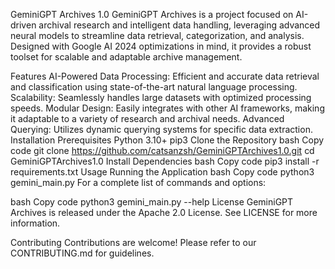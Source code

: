 GeminiGPT Archives 1.0
GeminiGPT Archives is a project focused on AI-driven archival research and intelligent data handling, leveraging advanced neural models to streamline data retrieval, categorization, and analysis. Designed with Google AI 2024 optimizations in mind, it provides a robust toolset for scalable and adaptable archive management.

Features
AI-Powered Data Processing: Efficient and accurate data retrieval and classification using state-of-the-art natural language processing.
Scalability: Seamlessly handles large datasets with optimized processing speeds.
Modular Design: Easily integrates with other AI frameworks, making it adaptable to a variety of research and archival needs.
Advanced Querying: Utilizes dynamic querying systems for specific data extraction.
Installation
Prerequisites
Python 3.10+
pip3
Clone the Repository
bash
Copy code
git clone https://github.com/catsanzsh/GeminiGPTArchives1.0.git
cd GeminiGPTArchives1.0
Install Dependencies
bash
Copy code
pip3 install -r requirements.txt
Usage
Running the Application
bash
Copy code
python3 gemini_main.py
For a complete list of commands and options:

bash
Copy code
python3 gemini_main.py --help
License
GeminiGPT Archives is released under the Apache 2.0 License. See LICENSE for more information.

Contributing
Contributions are welcome! Please refer to our CONTRIBUTING.md for guidelines.

